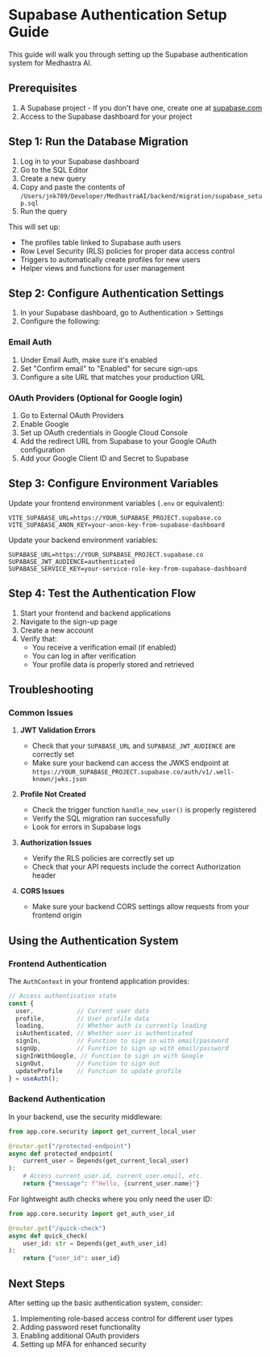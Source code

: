 # Supabase Authentication Setup Guide

This guide will walk you through setting up the Supabase authentication system for Medhastra AI.

## Prerequisites

1. A Supabase project - If you don't have one, create one at [supabase.com](https://supabase.com)
2. Access to the Supabase dashboard for your project

## Step 1: Run the Database Migration

1. Log in to your Supabase dashboard
2. Go to the SQL Editor
3. Create a new query
4. Copy and paste the contents of `/Users/jnk789/Developer/MedhastraAI/backend/migration/supabase_setup.sql`
5. Run the query

This will set up:
- The profiles table linked to Supabase auth users
- Row Level Security (RLS) policies for proper data access control
- Triggers to automatically create profiles for new users
- Helper views and functions for user management

## Step 2: Configure Authentication Settings

1. In your Supabase dashboard, go to Authentication > Settings
2. Configure the following:

### Email Auth

1. Under Email Auth, make sure it's enabled
2. Set "Confirm email" to "Enabled" for secure sign-ups
3. Configure a site URL that matches your production URL

### OAuth Providers (Optional for Google login)

1. Go to External OAuth Providers
2. Enable Google
3. Set up OAuth credentials in Google Cloud Console
4. Add the redirect URL from Supabase to your Google OAuth configuration
5. Add your Google Client ID and Secret to Supabase

## Step 3: Configure Environment Variables

Update your frontend environment variables (`.env` or equivalent):

```
VITE_SUPABASE_URL=https://YOUR_SUPABASE_PROJECT.supabase.co
VITE_SUPABASE_ANON_KEY=your-anon-key-from-supabase-dashboard
```

Update your backend environment variables:

```
SUPABASE_URL=https://YOUR_SUPABASE_PROJECT.supabase.co
SUPABASE_JWT_AUDIENCE=authenticated
SUPABASE_SERVICE_KEY=your-service-role-key-from-supabase-dashboard
```

## Step 4: Test the Authentication Flow

1. Start your frontend and backend applications
2. Navigate to the sign-up page
3. Create a new account
4. Verify that:
   - You receive a verification email (if enabled)
   - You can log in after verification
   - Your profile data is properly stored and retrieved

## Troubleshooting

### Common Issues

1. **JWT Validation Errors**
   - Check that your `SUPABASE_URL` and `SUPABASE_JWT_AUDIENCE` are correctly set
   - Make sure your backend can access the JWKS endpoint at `https://YOUR_SUPABASE_PROJECT.supabase.co/auth/v1/.well-known/jwks.json`

2. **Profile Not Created**
   - Check the trigger function `handle_new_user()` is properly registered
   - Verify the SQL migration ran successfully
   - Look for errors in Supabase logs

3. **Authorization Issues**
   - Verify the RLS policies are correctly set up
   - Check that your API requests include the correct Authorization header

4. **CORS Issues**
   - Make sure your backend CORS settings allow requests from your frontend origin

## Using the Authentication System

### Frontend Authentication

The `AuthContext` in your frontend application provides:

```typescript
// Access authentication state
const { 
  user,            // Current user data
  profile,         // User profile data
  loading,         // Whether auth is currently loading
  isAuthenticated, // Whether user is authenticated
  signIn,          // Function to sign in with email/password
  signUp,          // Function to sign up with email/password
  signInWithGoogle, // Function to sign in with Google
  signOut,         // Function to sign out
  updateProfile    // Function to update profile
} = useAuth();
```

### Backend Authentication

In your backend, use the security middleware:

```python
from app.core.security import get_current_local_user

@router.get("/protected-endpoint")
async def protected_endpoint(
    current_user = Depends(get_current_local_user)
):
    # Access current_user.id, current_user.email, etc.
    return {"message": f"Hello, {current_user.name}"}
```

For lightweight auth checks where you only need the user ID:

```python
from app.core.security import get_auth_user_id

@router.get("/quick-check")
async def quick_check(
    user_id: str = Depends(get_auth_user_id)
):
    return {"user_id": user_id}
```

## Next Steps

After setting up the basic authentication system, consider:

1. Implementing role-based access control for different user types
2. Adding password reset functionality
3. Enabling additional OAuth providers
4. Setting up MFA for enhanced security